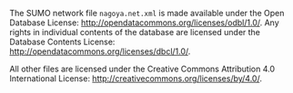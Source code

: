 The SUMO network file `nagoya.net.xml` is made available under the Open Database License: http://opendatacommons.org/licenses/odbl/1.0/. 
Any rights in individual contents of the database are licensed under the Database Contents License: http://opendatacommons.org/licenses/dbcl/1.0/.

All other files are licensed under the Creative Commons Attribution 4.0 International License: http://creativecommons.org/licenses/by/4.0/.
